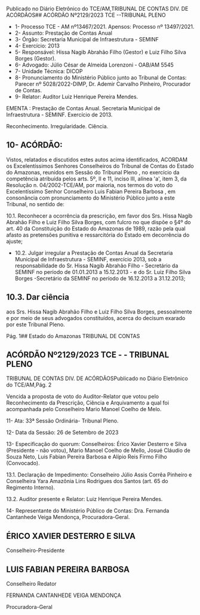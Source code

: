 Publicado  no  Diário  Eletrônico do TCE/AM,TRIBUNAL DE CONTAS DIV. DE ACÓRDÃOS## ACÓRDÃO Nº2129/2023  TCE --TRIBUNAL PLENO

- 1- Processo TCE - AM nº13467/2021. Apensos: Processo nº  13497/2021.
- 2- Assunto: Prestação de Contas Anual
- 3- Órgão: Secretaria Municipal de Infraestrutura - SEMINF
- 4- Exercício: 2013
- 5- Responsável: Hissa Nagib Abrahão Filho (Gestor) e Luiz Filho Silva Borges (Gestor).
- 6- Advogado: Júlio César de Almeida Lorenzoni - OAB/AM 5545
- 7- Unidade Técnica: DICOP
- 8- Pronunciamento  do  Ministério  Público  junto  ao  Tribunal  de  Contas: Parecer  nº 5028/2022-DIMP, Dr. Ademir Carvalho Pinheiro, Procurador de Contas.
- 9- Relator: Auditor Luiz Henrique Pereira Mendes.

EMENTA : Prestação  de  Contas  Anual.  Secretaria Municipal de Infraestrutura - SEMINF. Exercício de 2013.

Reconhecimento. Irregularidade. Ciência.

## 10-  ACÓRDÃO:

Vistos, relatados e discutidos estes autos acima identificados, ACORDAM os Excelentíssimos Senhores Conselheiros do Tribunal de Contas do Estado do Amazonas, reunidos em Sessão do Tribunal Pleno , no exercício da competência atribuída pelos arts. 5º, II e 11, inciso III, alínea 'a', item 3, da Resolução n. 04/2002-TCE/AM, por maioria, nos termos do voto do Excelentíssimo Senhor Conselheiro Luis Fabian Pereira Barbosa , em  consonância com  pronunciamento  do  Ministério  Público  junto  a  este  Tribunal,  no sentido de:

10.1.  Reconhecer a  ocorrência  da  prescrição,  em  favor  dos Srs.  Hissa Nagib Abrahão Filho e Luiz Filho Silva Borges, com fulcro no que dispõe  o  §4º  do  art.  40  da  Constituição  do  Estado  do  Amazonas  de 1989, razão pela qual afasto as pretensões punitiva e ressarcitória do Estado em decorrência do ajuste;

- 10.2.  Julgar irregular a Prestação de Contas Anual da Secretaria Municipal de Infraestrutura - SEMINF, exercício 2013, sob a responsabilidade do Sr. Hissa Nagib Abrahão Filho -  Secretário da SEMINF no período de  01.01.2013  a  15.12.2013  -  e  do Sr.  Luiz  Filho  Silva  Borges -Secretário da SEMINF no período de 16.12.2013 a 31.12.2013;

## 10.3.  Dar ciência

aos Srs.  Hissa  Nagib  Abrahão  Filho  e  Luiz  Filho  Silva  Borges, pessoalmente e por meio de seus advogados constituídos, acerca do decisum exarado por este Tribunal Pleno.

Pág. 1## Estado do Amazonas TRIBUNAL DE CONTAS

## ACÓRDÃO Nº2129/2023  TCE - - TRIBUNAL PLENO

TRIBUNAL DE CONTAS DIV. DE ACÓRDÃOSPublicado  no  Diário  Eletrônico do TCE/AM,Pág. 2

Vencida a proposta de voto do Auditor-Relator que votou pelo Reconhecimento  da  Prescrição,  Ciência  e  Arquivamento  a  qual  foi  acompanhada  pelo Conselheiro Mario Manoel Coelho de Melo.

11-  Ata: 33ª Sessão Ordinária- Tribunal Pleno.

12-  Data da Sessão: 26 de Setembro de 2023

13-  Especificação do quorum: Conselheiros: Érico Xavier Desterro e Silva (Presidente - não votou), Mario Manoel Coelho de Mello, Josué Cláudio de Souza Neto, Luis Fabian Pereira Barbosa e Alípio Reis Firmo Filho (Convocado).

13.1. Declaração de Impedimento: Conselheiro Júlio Assis Corrêa Pinheiro e Conselheira  Yara  Amazônia  Lins  Rodrigues  dos  Santos  (art.  65  do  Regimento Interno).

13.2. Auditor presente e Relator: Luiz Henrique Pereira Mendes.

14-  Representante do Ministério Público de Contas: Dra. Fernanda Cantanhede Veiga Mendonça, Procuradora-Geral.

## ÉRICO XAVIER DESTERRO E SILVA

Conselheiro-Presidente

## LUIS FABIAN PEREIRA BARBOSA

Conselheiro Redator

FERNANDA CANTANHEDE VEIGA MENDONÇA

Procuradora-Geral